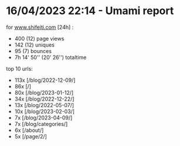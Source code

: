 # 16/04/2023 22:14 - Umami report
for www.shifeiti.com [24h] :

 - 400 (12) page views
 - 142 (12) uniques
 - 95 (7) bounces
 - 7h 14' 50'' (20' 26'') totaltime


top 10 urls:
 - 113x [/blog/2022-12-09/]
 - 86x [/]
 - 80x [/blog/2023-01-12/]
 - 34x [/blog/2022-12-22/]
 - 13x [/blog/2022-05-07/]
 - 10x [/blog/2023-02-03/]
 - 7x [/blog/2023-04-09/]
 - 7x [/blog/categories/]
 - 6x [/about/]
 - 5x [/page/2/]


